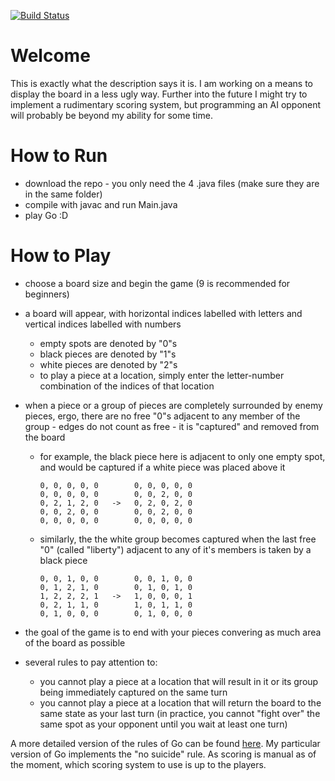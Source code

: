 [![Build Status](https://travis-ci.com/EachOneChew/Dijkstra-s-Algorithm-FEH.svg?branch=master)](https://travis-ci.com/EachOneChew/Dijkstra-s-Algorithm-FEH)

# Welcome

This is exactly what the description says it is. I am working on a means to display the board in a less ugly way. Further into the future I might try to implement a rudimentary scoring system, but programming an AI opponent will probably be beyond my ability for some time.

# How to Run

* download the repo - you only need the 4 .java files (make sure they are in the same folder)
* compile with javac and run Main.java
* play Go :D

# How to Play

* choose a board size and begin the game (9 is recommended for beginners)
* a board will appear, with horizontal indices labelled with letters and vertical indices labelled with numbers
    * empty spots are denoted by "0"s
    * black pieces are denoted by "1"s
    * white pieces are denoted by "2"s
    * to play a piece at a location, simply enter the letter-number combination of the indices of that location
* when a piece or a group of pieces are completely surrounded by enemy pieces, ergo, there are no free "0"s adjacent to any member of the group - edges do not count as free - it is "captured" and removed from the board
    * for example, the black piece here is adjacent to only one empty spot, and would be captured if a white piece was placed above it
    
      ```
      0, 0, 0, 0, 0        0, 0, 0, 0, 0
      0, 0, 0, 0, 0        0, 0, 2, 0, 0
      0, 2, 1, 2, 0   ->   0, 2, 0, 2, 0
      0, 0, 2, 0, 0        0, 0, 2, 0, 0
      0, 0, 0, 0, 0        0, 0, 0, 0, 0
      ```
      
    * similarly, the the white group becomes captured when the last free "0" (called "liberty") adjacent to any of it's members is taken by a black piece
    
      ```
      0, 0, 1, 0, 0        0, 0, 1, 0, 0
      0, 1, 2, 1, 0        0, 1, 0, 1, 0
      1, 2, 2, 2, 1   ->   1, 0, 0, 0, 1
      0, 2, 1, 1, 0        1, 0, 1, 1, 0
      0, 1, 0, 0, 0        0, 1, 0, 0, 0
      ```
      
* the goal of the game is to end with your pieces convering as much area of the board as possible
* several rules to pay attention to:
    * you cannot play a piece at a location that will result in it or its group being immediately captured on the same turn
    * you cannot play a piece at a location that will return the board to the same state as your last turn (in practice, you cannot "fight over" the same spot as your opponent until you wait at least one turn)

A more detailed version of the rules of Go can be found [here](https://senseis.xmp.net/?InternationalRules). My particular version of Go implements the "no suicide" rule. As scoring is manual as of the moment, which scoring system to use is up to the players.
